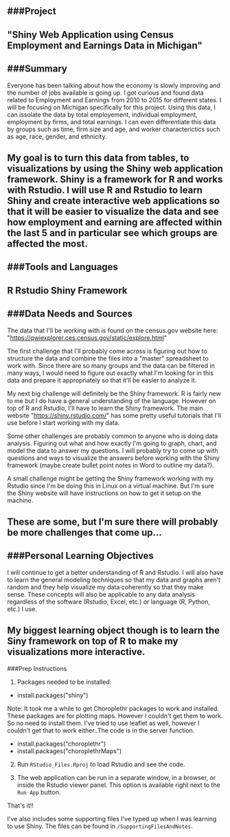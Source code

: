 ###Project
-------------------------------------------------------------------------------------------
"Shiny Web Application using Census Employment and Earnings Data in Michigan"
-------------------------------------------------------------------------------------------

###Summary
-------------------------------------------------------------------------------------------
Everyone has been talking about how the economy is slowly improving and the number of jobs 
available is going up. I got curious and found data related to Employment and Earnings from
2010 to 2015 for different states. I will be focusing on Michigan specifically for this
project. Using this data, I can issolate the data by total employement, individual employment,
employment by firms, and total earnings. I can even differentiate this data by groups such as
time, firm size and age, and worker characterictics such as age, race, gender, and ethnicity.

My goal is to turn this data from tables, to visualizations by using the Shiny web application
framework. Shiny is a framework for R and works with Rstudio. I will use R and Rstudio to
learn Shiny and create interactive web applications so that it will be easier to visualize
the data and see how employment and earning are affected within the last 5 and in particular
see which groups are affected the most.
-------------------------------------------------------------------------------------------

###Tools and Languages
-------------------------------------------------------------------------------------------
 R
 Rstudio
 Shiny Framework
-------------------------------------------------------------------------------------------

###Data Needs and Sources
-------------------------------------------------------------------------------------------
The data that I'll be working with is found on the census.gov website here:
"https://qwiexplorer.ces.census.gov/static/explore.html"

The first challenge that I'll probably come across is figuring out how to structure the data
and combine the files into a "master" spreadsheet to work with. Since there are so many groups
and the data can be filtered in many ways, I would need to figure out exactly what I'm looking
for in this data and prepare it appropriately so that it'll be easier to analyze it.

My next big challenge will definitely be the Shiny framework. R is fairly new to me but I do
have a general understanding of the language. However on top of R and Rstudio, I'll have to
learn the Shiny framework. The main website "https://shiny.rstudio.com/" has some pretty 
useful tutorials that I'll use before I start working with my data.

Some other challenges are probably common to anyone who is doing data analysis. Figuring out
what and how exactly I'm going to graph, chart, and model the data to answer my questions.
I will probably try to come up with questions and ways to visualize the answers before working
with the Shiny framework (maybe create bullet point notes in Word to outline my data?).

A small challenge might be getting the Shiny framework working with my Rstudio since I'm be
doing this in Linux on a virtual machine. But I'm sure the Shiny website will have
instructions on how to get it setup on the machine.

These are some, but I'm sure there will probably be more challenges that come up...
-------------------------------------------------------------------------------------------


###Personal Learning Objectives
-------------------------------------------------------------------------------------------
I will continue to get a better understanding of R and Rstudio. I will also have to learn the
general modeling techniques so that my data and graphs aren't random and they help visualize
my data coherently so that they make sense. These concepts will also be applicable to any
data analysis regardless of the software (Rstudio, Excel, etc.) or language (R, Python, etc.)
I use.

My biggest learning object though is to learn the Siny framework on top of R to make my
visualizations more interactive.
-------------------------------------------------------------------------------------------


###Prep Instructions

1) Packages needed to be installed:

* install.packages("shiny")

Note: It took me a while to get Choroplethr packages to work and installed. These packages are for plotting maps. However I couldn't get them to work. So no need to install them. I've tried to use leaflet as well, however I couldn't get that to work either..The code is in the server function.

* install.packages("choroplethr")
* install.packages("choroplethrMaps")

2) Run `RStudio_Files.Rproj` to load Rstudio and see the code.

3) The web application can be run in a separate window, in a browser, or inside the Rstudio viewer panel. This option is available right next to the `Run App` button.



That's it!!

I've also includes some supporting files I've typed up when I was learning to use Shiny. The files can be found in `/SupportingFilesAndNotes`.
